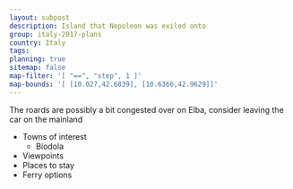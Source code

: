 ```yaml
---
layout: subpost
description: Island that Nepoleon was exiled onto
group: italy-2017-plans
country: Italy
tags: 
planning: true
sitemap: false
map-filter: '[ "==", "step", 1 ]'
map-bounds: '[ [10.027,42.6839], [10.6366,42.9629]]'
---
```


The roards are possibly a bit congested over on Elba, consider leaving the car on the mainland

- Towns of interest
	- Biodola
- Viewpoints
- Places to stay
- Ferry options